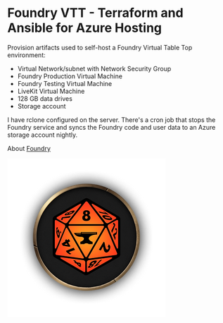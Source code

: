# Foundry VTT - Terraform and Ansible for Azure Hosting

Provision artifacts used to self-host a Foundry Virtual Table Top environment:

* Virtual Network/subnet with Network Security Group
* Foundry Production Virtual Machine
* Foundry Testing Virtual Machine
* LiveKit Virtual Machine
* 128 GB data drives
* Storage account

I have rclone configured on the server. There's a cron job that stops the Foundry service and syncs the Foundry code and user data to an Azure storage account nightly.

About [Foundry](https://foundryvtt.com/)

![Foundry dice Image](/images/foundry-dice.png)